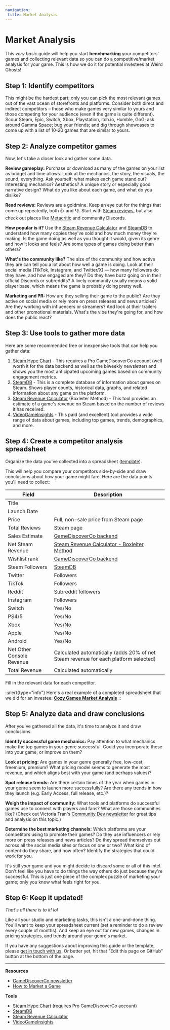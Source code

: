 ```yaml
---
navigation:
 title: Market Analysis
---
```

# Market Analysis

This _very basic_ guide will help you start **benchmarking** your competitors' games and collecting relevant data so you can do a competitive/market analysis for your game. This is how we do it for potential investees at Weird Ghosts!

## Step 1: Identify competitors

This might be the hardest part; only you can pick the most relevant games out of the vast ocean of storefronts and platforms. Consider both direct and indirect competitors – those who make games very similar to yours and those competing for your audience (even if the game is quite different). Scour Steam, Epic, Switch, Xbox, Playstation, itch.io, Humble, GoG; ask around Gamma Space; bug your friends; and dig through showcases to come up with a list of 10-20 games that are similar to yours.

## Step 2: Analyze competitor games

Now, let's take a closer look and gather some data.

**Review gameplay:** Purchase or download as many of the games on your list as budget and time allows. Look at the mechanics, the story, the visuals, the sound, everything. Ask yourself: what makes each game stand out? Interesting mechanics? Aesthetics? A unique story or especially good narrative design? What do you like about each game, and what do you dislike?

**Read reviews:** Reviews are a goldmine. Keep an eye out for the things that come up repeatedly, both 👍 and 👎. Start with [Steam reviews](https://store.steampowered.com/reviews/), but also check out places like [Metacritic](https://www.metacritic.com/) and community Discords.

**How popular is it?** Use the [Steam Revenue Calculator](https://steam-revenue-calculator.com/) and [SteamDB](https://steamdb.info/) to understand how many copies they've sold and how much money they're making. Is the game doing as well as you thought it would, given its genre and how it looks and feels? Are some types of games doing better than others?

**What's the community like?** The size of the community and how active they are can tell you a lot about how well a game is doing. Look at their social media (TikTok, Instagram, and Twitter/X) — how many followers do they have, and how engaged are they? Do they have buzz going on in their official Discords or subreddits? A lively community usually means a solid player base, which means the game is probably doing pretty well.

**Marketing and PR:** How are they selling their game to the public? Are they active on social media or rely more on press releases and news articles? Are they working with influencers or streamers? And look at their trailers and other promotional materials. What's the vibe they're going for, and how does the public react?

## Step 3: Use tools to gather more data

Here are some recommended free or inexpensive tools that can help you gather data:

1. [Steam Hype Chart](https://plus.gamediscover.co/hype/) - This requires a Pro GameDiscoverCo account (well worth it for the data backend as well as the biweekly newsletter) and shows you the most anticipated upcoming games based on community engagement metrics. 
2. [SteamDB](https://steamdb.info/) - This is a complete database of information about games on Steam. Shows player counts, historical data, graphs, and related information about any game on the platform.
3. [Steam Revenue Calculator](https://steam-revenue-calculator.com/) (Boxleiter Method) - This tool provides an estimate of a game's revenue on Steam based on the number of reviews it has received.
4. [VideoGameInsights](https://vginsights.com/) - This paid (and excellent) tool provides a wide range of data about games, including top games, trends, demographics, and more.

## Step 4: Create a competitor analysis spreadsheet

Organize the data you've collected into a spreadsheet ([template](https://docs.google.com/spreadsheets/d/1fxDBgs-AQl5SHRQwCoxwH53SY1Qjl_MhROwL7z0EpB0/edit#gid=1422843669)). 

This will help you compare your competitors side-by-side and draw conclusions about how your game might fare. Here are the data points you'll need to collect:

| Field | Description |
|---|---|
|Title||
|Launch Date||
|Price|Full, non-sale price from Steam page|
|Total Reviews|Steam page|
|Sales Estimate|[GameDiscoverCo backend](https://gamediscover.co/)|
|Net Steam Revenue|[Steam Revenue Calculator - Boxleiter Method](https://steam-revenue-calculator.com/)|
|Wishlist rank|[GameDiscoverCo backend](https://gamediscover.co/)|
|Steam Followers|[SteamDB](https://steamdb.info/)|
|Twitter|Followers|
|TikTok|Followers|
|Reddit|Subreddit followers|
|Instagram|Followers|
|Switch|Yes/No|
|PS4/5|Yes/No|
|Xbox|Yes/No|
|Apple|Yes/No|
|Android|Yes/No|
|Net Other Console Revenue|Calculated automatically (adds 20% of net Steam revenue for each platform selected)|
|Total Revenue|Calculated automatically|

Fill in the relevant data for each competitor.

::alert{type="info"}
Here's a real example of a completed spreadsheet that we did for an investee: [**Cozy Games Market Analysis**](https://docs.google.com/spreadsheets/d/1mhf6Zae1CDPhx2WGfqLIc8PSiJ8Uzuo3rNYxE9Wugis/edit?usp=sharing)
::


## Step 5: Analyze data and draw conclusions

After you've gathered all the data, it's time to analyze it and draw conclusions.

**Identify successful game mechanics:** Pay attention to what mechanics make the top games in your genre successful. Could you incorporate these into your game, or improve on them?

**Look at pricing:** Are games in your genre generally free, low-cost, freemium, premium? What pricing model seems to generate the most revenue, and which aligns best with your game (and perhaps values)?

**Spot release trends:** Are there certain times of the year when games in your genre seem to launch more successfully? Are there any trends in how they launch (e.g. Early Access, full release, etc.)?

**Weigh the impact of community:** What tools and platforms do successful games use to connect with players and fans? What are those communities like? (Check out Victoria Tran's [Community Dev newsletter](https://www.victoriatran.com/newsletter) for great tips and analysis on this topic.)

**Determine the best marketing channels:** Which platforms are your competitors using to promote their games? Do they use influencers or rely more on press releases and news articles? Do they spread themselves out across all the social media sites or focus on one or two? What kind of content do they share, and how often? Identify the strategies that could work for you.

It's still _your_ game and you might decide to discard some or all of this intel. Don't feel like you have to do things the way others do just because they're successful. This is just one piece of the complex puzzle of marketing your game; only you know what feels right for you.

## Step 6: Keep it updated!

_That's all there is to it! lol_

Like all your studio and marketing tasks, this isn't a one-and-done thing. You'll want to keep your spreadsheet current (set a reminder to do a review every couple of months). And keep an eye out for new games, changes in pricing strategies, and trends around your genre's market.

If you have any suggestions about improving this guide or the template, please [get in touch with us](mailto:hello@weirdghosts.ca). Or better yet, hit that "Edit this page on GitHub" button at the bottom of the page.

- - -
**Resources**
- [GameDiscoverCo newsletter](https://gamediscover.co/)
- [How to Market a Game](https://howtomarketagame.com/)

**Tools**
- [Steam Hype Chart](https://plus.gamediscover.co/hype/) (requires Pro GameDiscoverCo account)
- [SteamDB](https://steamdb.info/)
- [Steam Revenue Calculator](https://steam-revenue-calculator.com/)
- [VideoGameInsights](https://vginsights.com/)

